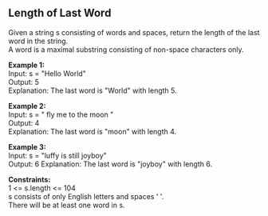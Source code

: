 ## Length of Last Word ##

Given a string s consisting of words and spaces, return the length of the last word in the string.  
A word is a maximal substring consisting of non-space characters only.   
     
**Example 1:**  
Input: s = "Hello World"   
Output: 5  
Explanation: The last word is "World" with length 5.   
    
**Example 2:**  
Input: s = "   fly me   to   the moon  "  
Output: 4   
Explanation: The last word is "moon" with length 4.  
   
**Example 3:**  
Input: s = "luffy is still joyboy"  
Output: 6
Explanation: The last word is "joyboy" with length 6.  
      

**Constraints:**  
1 <= s.length <= 104   
s consists of only English letters and spaces ' '.   
There will be at least one word in s.  
